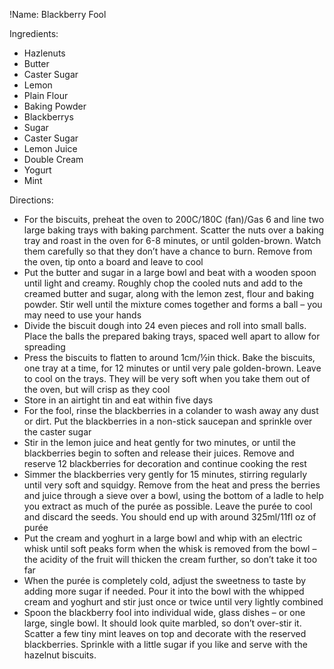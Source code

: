 !Name: Blackberry Fool

Ingredients:
- Hazlenuts
- Butter
- Caster Sugar
- Lemon
- Plain Flour
- Baking Powder
- Blackberrys
- Sugar
- Caster Sugar
- Lemon Juice
- Double Cream
- Yogurt
- Mint

Directions:
- For the biscuits, preheat the oven to 200C/180C (fan)/Gas 6 and line two large baking trays with baking parchment. Scatter the nuts over a baking tray and roast in the oven for 6-8 minutes, or until golden-brown. Watch them carefully so that they don’t have a chance to burn. Remove from the oven, tip onto a board and leave to cool
- Put the butter and sugar in a large bowl and beat with a wooden spoon until light and creamy. Roughly chop the cooled nuts and add to the creamed butter and sugar, along with the lemon zest, flour and baking powder. Stir well until the mixture comes together and forms a ball – you may need to use your hands
- Divide the biscuit dough into 24 even pieces and roll into small balls. Place the balls the prepared baking trays, spaced well apart to allow for spreading
- Press the biscuits to flatten to around 1cm/½in thick. Bake the biscuits, one tray at a time, for 12 minutes or until very pale golden-brown. Leave to cool on the trays. They will be very soft when you take them out of the oven, but will crisp as they cool
- Store in an airtight tin and eat within five days
- For the fool, rinse the blackberries in a colander to wash away any dust or dirt. Put the blackberries in a non-stick saucepan and sprinkle over the caster sugar
- Stir in the lemon juice and heat gently for two minutes, or until the blackberries begin to soften and release their juices. Remove and reserve 12 blackberries for decoration and continue cooking the rest
- Simmer the blackberries very gently for 15 minutes, stirring regularly until very soft and squidgy. Remove from the heat and press the berries and juice through a sieve over a bowl, using the bottom of a ladle to help you extract as much of the purée as possible. Leave the purée to cool and discard the seeds. You should end up with around 325ml/11fl oz of purée
- Put the cream and yoghurt in a large bowl and whip with an electric whisk until soft peaks form when the whisk is removed from the bowl – the acidity of the fruit will thicken the cream further, so don’t take it too far
- When the purée is completely cold, adjust the sweetness to taste by adding more sugar if needed. Pour it into the bowl with the whipped cream and yoghurt and stir just once or twice until very lightly combined
- Spoon the blackberry fool into individual wide, glass dishes – or one large, single bowl. It should look quite marbled, so don’t over-stir it. Scatter a few tiny mint leaves on top and decorate with the reserved blackberries. Sprinkle with a little sugar if you like and serve with the hazelnut biscuits.
